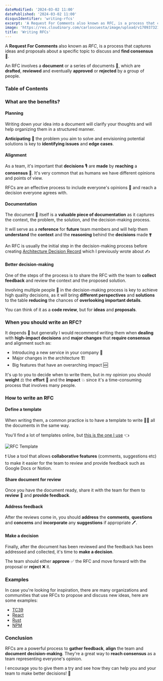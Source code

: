 ```yaml
---
dateModified: '2024-03-02 11:00'
datePublished: '2024-03-02 11:00'
disqusIdentifier: 'writing-rfcs'
excerpt: 'A Request For Comments also known as RFC, is a process that captures ideas and proposals about a specific topic to discuss and find consensus.'
image: 'https://res.cloudinary.com/carloscuesta/image/upload/v1709373218/blog-featured-images/writing-rfcs.png'
title: 'Writing RFCs'
---
```


A **Request For Comments** also known as _RFC_, is a process that captures ideas and proposals about a specific topic to discuss and **find consensus** 🤝.

An RFC involves a **document** or a series of documents 📑, which are **drafted**, **reviewed** and eventually **approved** or **rejected** by a group of people.

### Table of Contents

### What are the benefits?

#### Planning

Writing down your idea into a document will clarify your thoughts and will help organizing them in a structured manner.

**Anticipating** 🔮 the problem you aim to solve and envisioning potential solutions is key to **identifying issues** and **edge cases**.

#### Alignment

As a team, it's important that **decisions** 🎙️ are **made** by **reaching** a **consensus** 🤝. It's very common that as humans we have different opinions and points of view.

RFCs are an effective process to include everyone's opinions 💭 and reach a decision everyone agrees with.

#### Documentation

The document 📑 itself is a **valuable piece of documentation** as it captures the context, the problem, the solution, and the decision-making process.

It will serve as a **reference** for **future** team members and will help them **understand** the **context** and the **reasoning** behind the **decisions** made ❣️

An RFC is usually the initial step in the decision-making process before creating [Architecture Decision Record](https://carloscuesta.me/blog/writing-architecture-decision-records) which I previously wrote about ✍️

#### Better decision-making

One of the steps of the process is to share the RFC with the team to **collect feedback** and review the context and the proposed solution.

Involving multiple people 🧠 in the decision-making process is key to achieve high quality decisions, as it will bring **different perspectives** and **solutions** to the table **reducing** the chances of **overlooking important details**.

You can think of it as a **code review**, but for **ideas** and **proposals**.

### When you should write an RFC?

It depends 🙈 but generally I would recommend writing them when **dealing** with **high-impact decisions** and **major changes** that **require consensus** and alignment such as:

- Introducing a new service in your company 🚀
- Major changes in the architecture 🏗️
- Big features that have an overarching impact 🆕

It's up to you to decide when to write them, but in my opinion you should **weight** ⚖️ the **effort** 🥵 and the **impact** 💥 since it's a time-consuming process that involves many people.

### How to write an RFC

#### Define a template

When writing them, a common practice is to have a template to write ✍🏼 all the documents in the same way.

You'll find a lot of templates online, but [this is the one I use](https://docs.google.com/document/d/19WIct9u3e-BEYTVWzrPxcXUJ28GyQFBrfGF_kpznE6c/edit?usp=sharing) 👈

![RFC Template](https://res.cloudinary.com/carloscuesta/image/upload/v1709328274/rfc_jsuwbb.jpg)

❗️ Use a tool that allows **collaborative features** (comments, suggestions etc) to make it easier for the team to review and provide feedback such as Google Docs or Notion.

#### Share document for review

Once you have the document ready, share it with the team for them to **review** 👀 and **provide feedback**.

#### Address feedback

After the reviews come in, you should **address** the **comments**, **questions** and **concerns** and **incorporate** any **suggestions** if appropriate 🖊️.

#### Make a decision

Finally, after the document has been reviewed and the feedback has been addressed and collected, it's time to **make a decision**.

The team should either **approve** ✅ the RFC and move forward with the proposal or **reject** ❌ it.

### Examples

In case you're looking for inspiration, there are many organizations and communities that use RFCs to propose and discuss new ideas, here are some examples:

- [TC39](https://github.com/tc39/proposals)
- [React](https://github.com/reactjs/rfcs)
- [Rust](https://github.com/rust-lang/rfcs)
- [NPM](https://github.com/npm/rfcs/)

### Conclusion

RFCs are a powerful process to **gather feedback**, **align** the team and **document** **decision-making**. They're a great way to **reach consensus** as a team representing everyone's opinion.

I encourage you to give them a try and see how they can help you and your team to make better decisions! 🫰
